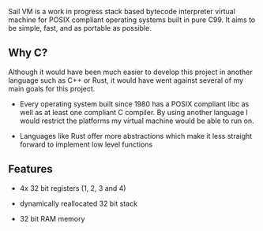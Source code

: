 Sail VM is a work in progress stack based bytecode interpreter virtual machine for POSIX compliant operating systems built in pure C99. It aims to be simple, fast, and as portable as possible.

## Why C?
Although it would have been much easier to develop this project in another language such as C++ or Rust, it would have went against several of my main goals for this project.

* Every operating system built since 1980 has a POSIX compliant libc as well as at least one compliant C compiler. By using another language I would restrict the platforms my virtual machine would be able to run on.

* Languages like Rust offer more abstractions which make it less straight forward to implement low level functions

## Features

* 4x 32 bit registers (1, 2, 3 and 4)

* dynamically reallocated 32 bit stack

* 32 bit RAM memory
